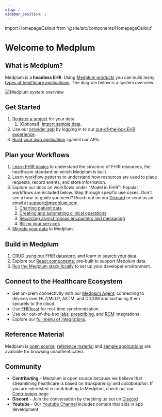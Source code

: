 ```yaml
---
slug: /
sidebar_position: 1
---
```


import HomepageCallout from '@site/src/components/HomepageCallout'

# Welcome to Medplum

<section className="homepage-grid">
    <HomepageCallout title="Get Started" body="Set up and run your medical application in 5 minutes" linkText="Read more" linkRef="./docs#get-started" />
    <HomepageCallout title="Plan your Workflows" body="Learn FHIR and plan your workflows" linkText="Read more" linkRef="./docs#plan-your-workflows" />
    <HomepageCallout title="Build in Medplum" body="Medplum tools for full-stack apps with authentication" linkText="Read more" linkRef="./docs#build-in-medplum" />
    <HomepageCallout title="Connect to the Healthcare Ecosystem" body="Use our on-prem Agent and integrations, for HL7, FHIRcast, labs/prescribing, and beyond" linkText="Read more" linkRef="./docs#connect-to-the-healthcare-ecosystem" />
</section>

## What is Medplum?

Medplum is a **headless EHR**. Using [Medplum products](./products) you can build many [types of healthcare applications](./solutions). The diagram below is a system overview:

![Medplum system overview](/img/medplum-overview.svg)

## Get Started

1. [Register a project](https://www.medplum.com/docs/tutorials/register) for your data. 
    1. [Optional]: [Import sample data](https://www.medplum.com/docs/tutorials/importing-sample-data). 
2. Use our [provider app](https://www.medplum.com/docs/provider) by logging in to our [out-of-the-box EHR experience](https://provider.medplum.com/). 
3. [Build your own application](https://www.medplum.com/docs/tutorials/medplum-hello-world) against our APIs. 

## Plan your Workflows

1. [Learn FHIR basics](./docs/fhir-basics) to understand the structure of FHIR resources, the healthcare standard on which Medplum is built. 
2. [Learn workflow patterns](./blog/fhir-workflow-patterns-to-simplify-your-life) to understand how resources are used to place requests, record events, and store information. 
3. Explore our docs on workflows under "Model in FHIR"! Popular workflows are included below. Step through specific use cases. Don't see a how-to guide you need? Reach out on our [Discord](https://discord.gg/medplum) or send us an email at [support@medplum.com](mailto:support@medplum.com). 
    1. [Charting patient data](./docs/charting)
    2. [Creating and automating clinical operations](/docs/careplans/tasks)
    3. [Recording asynchronous encounters and messaging](./docs/communications/async-encounters)
    4. [Billing your services](./docs/billing)
4. [Migrate your data](./docs/migration) to Medplum. 

## Build in Medplum

1. [CRUD using our FHIR datastore](./docs/fhir-datastore), and learn to [search your data](./docs/search).
2. Explore our [React components](./docs/api/react), pre-built to support Medplum data.  
3. [Run the Medplum stack locally](./docs/self-hosting/running-full-medplum-stack-in-docker) to set up your developer environment.

## Connect to the Healthcare Ecosystem

- Get on-prem connectivity with our [Medplum Agent](./docs/agent), connecting to devices over HL7/MLLP, ASTM, and DICOM and surfacing them securely to the cloud. 
- Use [FHIRcast](./docs/fhircast) for real-time synchronization. 
- Use our out-of-the-box [labs](./docs/integration/health-gorilla), [prescribing](./docs/integration/dosespot), and [RCM](./docs/integration/stedi) integrations. 
- Explore our [full menu of integrations](./docs/integration).

## Reference Material

Medplum is [open source](https://github.com/medplum/medplum), [reference material](/docs/api/index.md) and [sample applications](https://github.com/medplum) are available for browsing unauthenticated.

## Community

- **Contributing** - Medplum is open source because we believe that streamlining healthcare is based on _transparency_ and _collaboration_. If you are interested in contributing to Medplum, check out our [Contributors](./docs/contributing) page
- **Discord** - Join the conversation by checking us out on [Discord](https://discord.gg/medplum)
- **Youtube** - Our [Youtube Channel](https://www.youtube.com/channel/UCu_sS6aXEHz3GPk2NTugtJA) includes content that aids in app development
